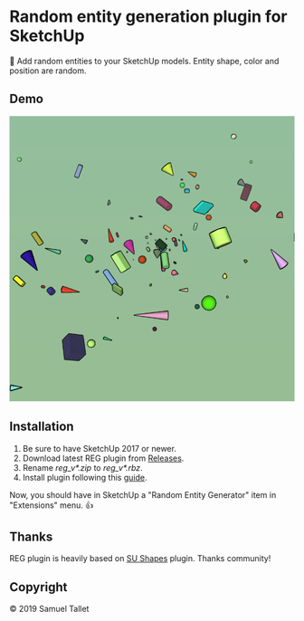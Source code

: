 # Random entity generation plugin for SketchUp

🎲 Add random entities to your SketchUp models. Entity shape, color and position are random.

Demo
----

![Random REG Demo](https://raw.githubusercontent.com/SamuelTS/SketchUp-Random-Entity-Generator/master/docs/demo.png)

Installation
------------

1. Be sure to have SketchUp 2017 or newer.
2. Download latest REG plugin from [Releases](https://github.com/SamuelTS/SketchUp-Random-Entity-Generator/releases).
3. Rename *reg_v\*.zip* to *reg_v\*.rbz*.
4. Install plugin following this [guide](https://help.sketchup.com/article/3000263).

Now, you should have in SketchUp a "Random Entity Generator" item in "Extensions" menu. 👍

Thanks
------

REG plugin is heavily based on [SU Shapes](https://github.com/SketchUp/sketchup-shapes) plugin. Thanks community!

Copyright
---------

© 2019 Samuel Tallet
